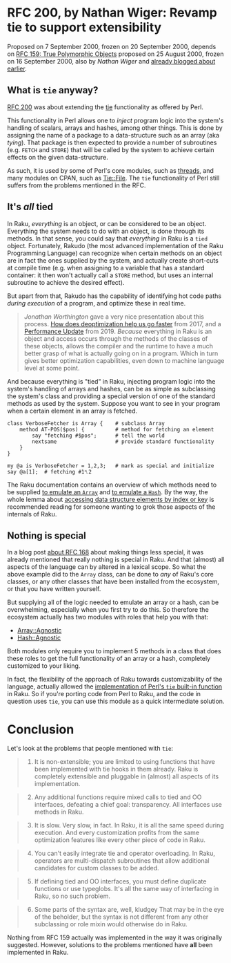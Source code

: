 # RFC 200, by Nathan Wiger: Revamp tie to support extensibility

Proposed on 7 September 2000, frozen on 20 September 2000, depends on
[RFC 159: True Polymorphic Objects](https://raku.org/archive/rfc/159.html)
proposed on 25 August 2000, frozen on 16 September 2000, also by *Nathan Wiger*
and [already blogged about earlier](https://raku-advent.blog/2020/08/17/rfc-159-by-nathan-wiger-true-polymorphic-objects/).

## What is `tie` anyway?

[RFC 200](https://raku.org/archive/rfc/200.html) was about extending the
[tie](https://perldoc.perl.org/5.32.0//functions/tie.html) functionality
as offered by Perl.

This functionality in Perl allows one to *inject* program logic into the
system's handling of scalars, arrays and hashes, among other things.  This
is done by assigning the name of a package to a data-structure such as an
array (aka *tying*).  That package is then expected to provide a number of
subroutines (e.g. `FETCH` and `STORE`) that will be called by the system
to achieve certain effects on the given data-structure.

As such, it is used by some of Perl's core modules, such as
[threads](https://perldoc.perl.org/5.32.0/threads.html), and many
modules on CPAN, such as [Tie::File](https://metacpan.org/pod/Tie::File).
The `tie` functionality of Perl still suffers from the problems mentioned
in the RFC.

## It's *all* tied

In Raku, *everything* is an object, or can be considered to be an object.
Everything the system needs to do with an object, is done through its
methods.  In that sense, you could say that *everything* in Raku is a
`tied` object.  Fortunately, Rakudo (the most advanced implementation of
the Raku Programming Language) can recognize when certain methods on an
object are in fact the ones supplied by the system, and actually
create short-cuts at compile time (e.g. when assigning to a variable
that has a standard container: it then won't actually call a `STORE`
method, but uses an internal subroutine to achieve the desired effect).

But apart from that, Rakudo has the capability of identifying hot code
paths *during execution* of a program, and optimize these in real time.
> *Jonathan Worthington* gave a very nice presentation about this process.  [How does deoptimization help us go faster](http://jnthn.net/papers/2017-spw-deopt.pdf) from 2017, and a [Performance Update](http://jnthn.net/papers/2019-perlcon-performance.pdf) from 2019.
*Because* everything in Raku is an object and access occurs through
the methods of the classes of these objects, allows the compiler and
the runtime to have a much better grasp of what is actually going on
in a program.  Which in turn gives better optimization capabilities,
even down to machine language level at some point.

And because everything is "tied" in Raku, injecting program logic into
the system's handling of arrays and hashes, can be as simple as
subclassing the system's class and providing a special version of one
of the standard methods as used by the system.  Suppose you want to
see in your program when a certain element in an array is fetched.

    class VerboseFetcher is Array {    # subclass Array
        method AT-POS($pos) {          # method for fetching an element
            say "fetching #$pos";      # tell the world
            nextsame                   # provide standard functionality
        }
    }
    
    my @a is VerboseFetcher = 1,2,3;   # mark as special and initialize
    say @a[1];  # fetching #1␤2

The Raku documentation contains an overview of which methods need to be
supplied [to emulate an `Array`](https://docs.raku.org/language/subscripts#Methods_to_implement_for_positional_subscripting)
and [to emulate a `Hash`](https://docs.raku.org/language/subscripts#Methods_to_implement_for_associative_subscripting).
By the way, the whole lemma about
[accessing data structure elements by index or key](https://docs.raku.org/language/subscripts)
is recommended reading for someone wanting to grok those aspects of the
internals of Raku.

## Nothing is special

In a blog post [about RFC 168](https://raku-advent.blog/2020/08/07/rfc-168-by-johan-vromans-built-in-functions-should-be-functions/)
about making things less special, it was already mentioned that really
nothing is special in Raku.  And that (almost) all aspects of the language
can by altered in a lexical scope.  So what the above example did to the
`Array` class, can be done to *any* of Raku's core classes, or any other
classes that have been installed from the ecosystem, or that you have
written yourself.

But supplying all of the logic needed to emulate an array or a hash,
can be overwhelming, especially when you first try to do this.  So
therefore the ecosystem actually has two modules with roles that help
you with that:

- [Array::Agnostic](https://modules.raku.org/dist/Array::Agnostic)
- [Hash::Agnostic](https://modules.raku.org/dist/Hash::Agnostic)

Both modules only require you to implement 5 methods in a class that
does these roles to get the full functionality of an array or a
hash, completely customized to your liking.

In fact, the flexibility of the approach of Raku towards customizability
of the language, actually allowed the
[implementation of Perl's `tie` built-in function](https://modules.raku.org/dist/P5tie)
in Raku.  So if you're porting code from Perl to Raku, and the code in
question uses `tie`, you can use this module as a quick intermediate
solution.

# Conclusion

Let's look at the problems that people mentioned with `tie`:

> 1. It is non-extensible; you are limited to using functions that have been implemented with tie hooks in them already.
Raku is completely extensible and pluggable in (almost) all aspects of
its implementation.

> 2. Any additional functions require mixed calls to tied and OO interfaces, defeating a chief goal: transparency.
All interfaces use methods in Raku.

> 3. It is slow. Very slow, in fact.
In Raku, it is all the same speed during execution.  And every
customization profits from the same optimization features like every
other piece of code in Raku.

> 4. You can't easily integrate tie and operator overloading.
In Raku, operators are multi-dispatch subroutines that allow additional
candidates for custom classes to be added.

> 5. If defining tied and OO interfaces, you must define duplicate functions or use typeglobs.
It's all the same way of interfacing in Raku, so no such problem.

> 6. Some parts of the syntax are, well, kludgey
That may be in the eye of the beholder, but the syntax is not different
from any other subclassing or role mixin would otherwise do in Raku.

Nothing from RFC 159 actually was implemented in the way it was
originally suggested.  However, solutions to the problems mentioned
have **all** been implemented in Raku.
